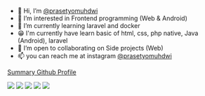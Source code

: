 - 👋 Hi, I’m [@prasetyomuhdwi](https://github.com/prasetyomuhdwi/)
- 👀 I’m interested in Frontend programming (Web & Android)
- 🌱 I’m currently learning laravel and docker
- 😁 I'm currently have learn basic of html, css, php native, Java (Android), laravel
- 💞️ I’m open to collaborating on Side projects (Web)
- 📫 you can reach me at instagram [@prasetyomuhdwi](https://www.instagram.com/prasetyomuhdwi/)

[Summary Github Profile](https://github.com/vn7n24fzkq/github-profile-summary-cards)

![](http://github-profile-summary-cards.vercel.app/api/cards/profile-details?username=prasetyomuhdwi&theme=dark)
![](http://github-profile-summary-cards.vercel.app/api/cards/repos-per-language?username=prasetyomuhdwi&theme=dark)
![](http://github-profile-summary-cards.vercel.app/api/cards/most-commit-language?username=prasetyomuhdwi&theme=dark)
![](http://github-profile-summary-cards.vercel.app/api/cards/stats?username=prasetyomuhdwi&theme=dark)
![](http://github-profile-summary-cards.vercel.app/api/cards/productive-time?username=prasetyomuhdwi&theme=dark&utcOffset=7)
